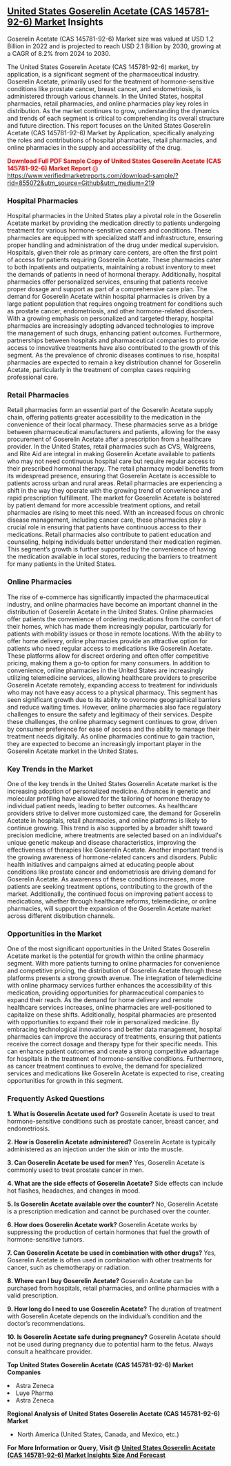 <h2><a href="https://www.verifiedmarketreports.com/download-sample/?rid=855072&amp;utm_source=Github&amp;utm_medium=219" target="_blank">United States Goserelin Acetate (CAS 145781-92-6) Market</a> Insights</h2><p>Goserelin Acetate (CAS 145781-92-6) Market size was valued at USD 1.2 Billion in 2022 and is projected to reach USD 2.1 Billion by 2030, growing at a CAGR of 8.2% from 2024 to 2030.</p><p><p>The United States Goserelin Acetate (CAS 145781-92-6) market, by application, is a significant segment of the pharmaceutical industry. Goserelin Acetate, primarily used for the treatment of hormone-sensitive conditions like prostate cancer, breast cancer, and endometriosis, is administered through various channels. In the United States, hospital pharmacies, retail pharmacies, and online pharmacies play key roles in distribution. As the market continues to grow, understanding the dynamics and trends of each segment is critical to comprehending its overall structure and future direction. This report focuses on the United States Goserelin Acetate (CAS 145781-92-6) Market by Application, specifically analyzing the roles and contributions of hospital pharmacies, retail pharmacies, and online pharmacies in the supply and accessibility of the drug. <p><span class=""><span style="color: #ff0000;"><strong>Download Full PDF Sample Copy of United States Goserelin Acetate (CAS 145781-92-6) Market Report</strong> @ </span><a href="https://www.verifiedmarketreports.com/download-sample/?rid=855072&amp;utm_source=Github&amp;utm_medium=219" target="_blank">https://www.verifiedmarketreports.com/download-sample/?rid=855072&amp;utm_source=Github&amp;utm_medium=219</a></span></p></p> <h3>Hospital Pharmacies</h3> <p>Hospital pharmacies in the United States play a pivotal role in the Goserelin Acetate market by providing the medication directly to patients undergoing treatment for various hormone-sensitive cancers and conditions. These pharmacies are equipped with specialized staff and infrastructure, ensuring proper handling and administration of the drug under medical supervision. Hospitals, given their role as primary care centers, are often the first point of access for patients requiring Goserelin Acetate. These pharmacies cater to both inpatients and outpatients, maintaining a robust inventory to meet the demands of patients in need of hormonal therapy. Additionally, hospital pharmacies offer personalized services, ensuring that patients receive proper dosage and support as part of a comprehensive care plan. The demand for Goserelin Acetate within hospital pharmacies is driven by a large patient population that requires ongoing treatment for conditions such as prostate cancer, endometriosis, and other hormone-related disorders. With a growing emphasis on personalized and targeted therapy, hospital pharmacies are increasingly adopting advanced technologies to improve the management of such drugs, enhancing patient outcomes. Furthermore, partnerships between hospitals and pharmaceutical companies to provide access to innovative treatments have also contributed to the growth of this segment. As the prevalence of chronic diseases continues to rise, hospital pharmacies are expected to remain a key distribution channel for Goserelin Acetate, particularly in the treatment of complex cases requiring professional care. <h3>Retail Pharmacies</h3> <p>Retail pharmacies form an essential part of the Goserelin Acetate supply chain, offering patients greater accessibility to the medication in the convenience of their local pharmacy. These pharmacies serve as a bridge between pharmaceutical manufacturers and patients, allowing for the easy procurement of Goserelin Acetate after a prescription from a healthcare provider. In the United States, retail pharmacies such as CVS, Walgreens, and Rite Aid are integral in making Goserelin Acetate available to patients who may not need continuous hospital care but require regular access to their prescribed hormonal therapy. The retail pharmacy model benefits from its widespread presence, ensuring that Goserelin Acetate is accessible to patients across urban and rural areas. Retail pharmacies are experiencing a shift in the way they operate with the growing trend of convenience and rapid prescription fulfillment. The market for Goserelin Acetate is bolstered by patient demand for more accessible treatment options, and retail pharmacies are rising to meet this need. With an increased focus on chronic disease management, including cancer care, these pharmacies play a crucial role in ensuring that patients have continuous access to their medications. Retail pharmacies also contribute to patient education and counseling, helping individuals better understand their medication regimen. This segment’s growth is further supported by the convenience of having the medication available in local stores, reducing the barriers to treatment for many patients in the United States. <h3>Online Pharmacies</h3> <p>The rise of e-commerce has significantly impacted the pharmaceutical industry, and online pharmacies have become an important channel in the distribution of Goserelin Acetate in the United States. Online pharmacies offer patients the convenience of ordering medications from the comfort of their homes, which has made them increasingly popular, particularly for patients with mobility issues or those in remote locations. With the ability to offer home delivery, online pharmacies provide an attractive option for patients who need regular access to medications like Goserelin Acetate. These platforms allow for discreet ordering and often offer competitive pricing, making them a go-to option for many consumers. In addition to convenience, online pharmacies in the United States are increasingly utilizing telemedicine services, allowing healthcare providers to prescribe Goserelin Acetate remotely, expanding access to treatment for individuals who may not have easy access to a physical pharmacy. This segment has seen significant growth due to its ability to overcome geographical barriers and reduce waiting times. However, online pharmacies also face regulatory challenges to ensure the safety and legitimacy of their services. Despite these challenges, the online pharmacy segment continues to grow, driven by consumer preference for ease of access and the ability to manage their treatment needs digitally. As online pharmacies continue to gain traction, they are expected to become an increasingly important player in the Goserelin Acetate market in the United States. <h3>Key Trends in the Market</h3> <p>One of the key trends in the United States Goserelin Acetate market is the increasing adoption of personalized medicine. Advances in genetic and molecular profiling have allowed for the tailoring of hormone therapy to individual patient needs, leading to better outcomes. As healthcare providers strive to deliver more customized care, the demand for Goserelin Acetate in hospitals, retail pharmacies, and online platforms is likely to continue growing. This trend is also supported by a broader shift toward precision medicine, where treatments are selected based on an individual's unique genetic makeup and disease characteristics, improving the effectiveness of therapies like Goserelin Acetate. Another important trend is the growing awareness of hormone-related cancers and disorders. Public health initiatives and campaigns aimed at educating people about conditions like prostate cancer and endometriosis are driving demand for Goserelin Acetate. As awareness of these conditions increases, more patients are seeking treatment options, contributing to the growth of the market. Additionally, the continued focus on improving patient access to medications, whether through healthcare reforms, telemedicine, or online pharmacies, will support the expansion of the Goserelin Acetate market across different distribution channels. <h3>Opportunities in the Market</h3> <p>One of the most significant opportunities in the United States Goserelin Acetate market is the potential for growth within the online pharmacy segment. With more patients turning to online pharmacies for convenience and competitive pricing, the distribution of Goserelin Acetate through these platforms presents a strong growth avenue. The integration of telemedicine with online pharmacy services further enhances the accessibility of this medication, providing opportunities for pharmaceutical companies to expand their reach. As the demand for home delivery and remote healthcare services increases, online pharmacies are well-positioned to capitalize on these shifts. Additionally, hospital pharmacies are presented with opportunities to expand their role in personalized medicine. By embracing technological innovations and better data management, hospital pharmacies can improve the accuracy of treatments, ensuring that patients receive the correct dosage and therapy type for their specific needs. This can enhance patient outcomes and create a strong competitive advantage for hospitals in the treatment of hormone-sensitive conditions. Furthermore, as cancer treatment continues to evolve, the demand for specialized services and medications like Goserelin Acetate is expected to rise, creating opportunities for growth in this segment. <h3>Frequently Asked Questions</h3> <p><strong>1. What is Goserelin Acetate used for?</strong> Goserelin Acetate is used to treat hormone-sensitive conditions such as prostate cancer, breast cancer, and endometriosis.</p> <p><strong>2. How is Goserelin Acetate administered?</strong> Goserelin Acetate is typically administered as an injection under the skin or into the muscle.</p> <p><strong>3. Can Goserelin Acetate be used for men?</strong> Yes, Goserelin Acetate is commonly used to treat prostate cancer in men.</p> <p><strong>4. What are the side effects of Goserelin Acetate?</strong> Side effects can include hot flashes, headaches, and changes in mood.</p> <p><strong>5. Is Goserelin Acetate available over the counter?</strong> No, Goserelin Acetate is a prescription medication and cannot be purchased over the counter.</p> <p><strong>6. How does Goserelin Acetate work?</strong> Goserelin Acetate works by suppressing the production of certain hormones that fuel the growth of hormone-sensitive tumors.</p> <p><strong>7. Can Goserelin Acetate be used in combination with other drugs?</strong> Yes, Goserelin Acetate is often used in combination with other treatments for cancer, such as chemotherapy or radiation.</p> <p><strong>8. Where can I buy Goserelin Acetate?</strong> Goserelin Acetate can be purchased from hospitals, retail pharmacies, and online pharmacies with a valid prescription.</p> <p><strong>9. How long do I need to use Goserelin Acetate?</strong> The duration of treatment with Goserelin Acetate depends on the individual’s condition and the doctor’s recommendations.</p> <p><strong>10. Is Goserelin Acetate safe during pregnancy?</strong> Goserelin Acetate should not be used during pregnancy due to potential harm to the fetus. Always consult a healthcare provider.</p> </p><p><strong>Top United States Goserelin Acetate (CAS 145781-92-6) Market Companies</strong></p><div data-test-id=""><p><li>Astra Zeneca</li><li> Luye Pharma</li><li> Astra Zeneca</li></p><div><strong>Regional Analysis of&nbsp;United States Goserelin Acetate (CAS 145781-92-6) Market</strong></div><ul><li dir="ltr"><p dir="ltr">North America&nbsp;(United States, Canada, and Mexico, etc.)</p></li></ul><p><strong>For More Information or Query, Visit @&nbsp;</strong><strong><a href="https://www.verifiedmarketreports.com/product/goserelin-acetate-cas-145781-92-6-market/?utm_source=Github&amp;utm_medium=219" target="_blank">United States Goserelin Acetate (CAS 145781-92-6) Market Insights Size And Forecast</a></strong></p></div>
